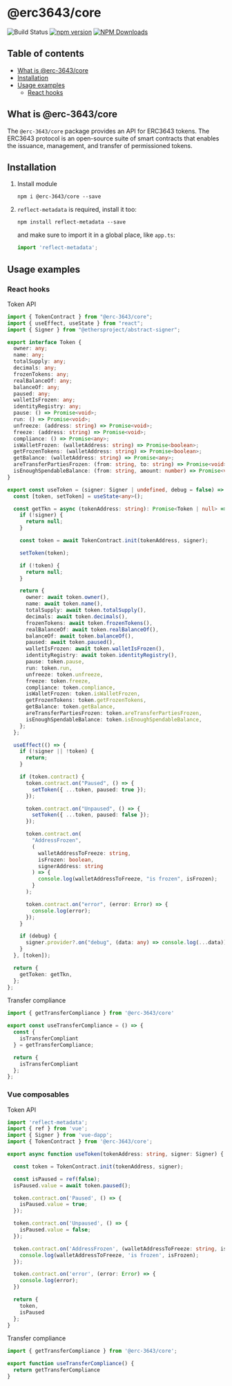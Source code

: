 # @erc3643/core

![Build Status](https://github.com/ERC-3643/erc3643-packages/actions/workflows/push-checking.yml/badge.svg)
[![npm version](https://badge.fury.io/js/@erc-3643%2Fcore.svg)](https://badge.fury.io/js/@erc-3643%2Fcore)
[![NPM Downloads](https://img.shields.io/npm/dt/@erc-3643%2Fcore.svg)](https://www.npmjs.com/package/@erc-3643%2Fcore)

## Table of contents
- [What is @erc-3643/core](#what-is-erc-3643-core)
- [Installation](#installation)
- [Usage examples](#usage-examples)
  - [React hooks](#react-hooks)

## What is @erc-3643/core
The `@erc-3643/core` package provides an API for ERC3643 tokens.
The ERC3643 protocol is an open-source suite of smart contracts that enables the issuance, management, and transfer of permissioned tokens.

## Installation
1. Install module

    `npm i @erc-3643/core --save`
1. `reflect-metadata` is required, install it too:

   `npm install reflect-metadata --save`

   and make sure to import it in a global place, like `app.ts`:

   ```typescript
   import 'reflect-metadata';
   ```

## Usage examples

### React hooks
Token API
```typescript
import { TokenContract } from "@erc-3643/core";
import { useEffect, useState } from "react";
import { Signer } from "@ethersproject/abstract-signer";

export interface Token {
  owner: any;
  name: any;
  totalSupply: any;
  decimals: any;
  frozenTokens: any;
  realBalanceOf: any;
  balanceOf: any;
  paused: any;
  walletIsFrozen: any;
  identityRegistry: any;
  pause: () => Promise<void>;
  run: () => Promise<void>;
  unfreeze: (address: string) => Promise<void>;
  freeze: (address: string) => Promise<void>;
  compliance: () => Promise<any>;
  isWalletFrozen: (walletAddress: string) => Promise<boolean>;
  getFrozenTokens: (walletAddress: string) => Promise<boolean>;
  getBalance: (walletAddress: string) => Promise<any>;
  areTransferPartiesFrozen: (from: string, to: string) => Promise<void>;
  isEnoughSpendableBalance: (from: string, amount: number) => Promise<void>;
}

export const useToken = (signer: Signer | undefined, debug = false) => {
  const [token, setToken] = useState<any>();

  const getTkn = async (tokenAddress: string): Promise<Token | null> => {
    if (!signer) {
      return null;
    }

    const token = await TokenContract.init(tokenAddress, signer);

    setToken(token);

    if (!token) {
      return null;
    }

    return {
      owner: await token.owner(),
      name: await token.name(),
      totalSupply: await token.totalSupply(),
      decimals: await token.decimals(),
      frozenTokens: await token.frozenTokens(),
      realBalanceOf: await token.realBalanceOf(),
      balanceOf: await token.balanceOf(),
      paused: await token.paused(),
      walletIsFrozen: await token.walletIsFrozen(),
      identityRegistry: await token.identityRegistry(),
      pause: token.pause,
      run: token.run,
      unfreeze: token.unfreeze,
      freeze: token.freeze,
      compliance: token.compliance,
      isWalletFrozen: token.isWalletFrozen,
      getFrozenTokens: token.getFrozenTokens,
      getBalance: token.getBalance,
      areTransferPartiesFrozen: token.areTransferPartiesFrozen,
      isEnoughSpendableBalance: token.isEnoughSpendableBalance,
    };
  };

  useEffect(() => {
    if (!signer || !token) {
      return;
    }

    if (token.contract) {
      token.contract.on("Paused", () => {
        setToken({ ...token, paused: true });
      });

      token.contract.on("Unpaused", () => {
        setToken({ ...token, paused: false });
      });

      token.contract.on(
        "AddressFrozen",
        (
          walletAddressToFreeze: string,
          isFrozen: boolean,
          signerAddress: string
        ) => {
          console.log(walletAddressToFreeze, "is frozen", isFrozen);
        }
      );

      token.contract.on("error", (error: Error) => {
        console.log(error);
      });
    }

    if (debug) {
      signer.provider?.on("debug", (data: any) => console.log(...data));
    }
  }, [token]);

  return {
    getToken: getTkn,
  };
};
```
Transfer compliance
```typescript
import { getTransferCompliance } from '@erc-3643/core'

export const useTransferCompliance = () => {
  const {
    isTransferCompliant
  } = getTransferCompliance;

  return {
    isTransferCompliant
  };
};
```

### Vue composables
Token API
```typescript
import 'reflect-metadata';
import { ref } from 'vue';
import { Signer } from 'vue-dapp';
import { TokenContract } from '@erc-3643/core';

export async function useToken(tokenAddress: string, signer: Signer) {

  const token = TokenContract.init(tokenAddress, signer);

  const isPaused = ref(false);
  isPaused.value = await token.paused();

  token.contract.on('Paused', () => {
    isPaused.value = true;
  });

  token.contract.on('Unpaused', () => {
    isPaused.value = false;
  });

  token.contract.on('AddressFrozen', (walletAddressToFreeze: string, isFrozen: boolean, signerAddress: string) => {
    console.log(walletAddressToFreeze, 'is frozen', isFrozen);
  });

  token.contract.on('error', (error: Error) => {
    console.log(error);
  })

  return {
    token,
    isPaused
  };
}
```

Transfer compliance
```typescript
import { getTransferCompliance } from '@erc-3643/core';

export function useTransferCompliance() {
  return getTransferCompliance
}
```